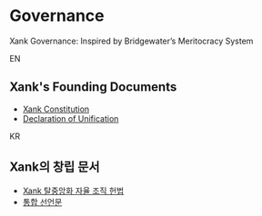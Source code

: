 # Governance

Xank Governance: Inspired by Bridgewater’s Meritocracy System

EN

## Xank's Founding Documents

- [Xank Constitution](xank-constitution.md)
- [Declaration of Unification](xank-declaration-of-unification.md)



KR

## Xank의 창립 문서

- [Xank 탈중앙화 자율 조직 헌법](xank-constitution_kr.md)
- [통합 선언문](xank-declaration-of-unification_kr.md)

